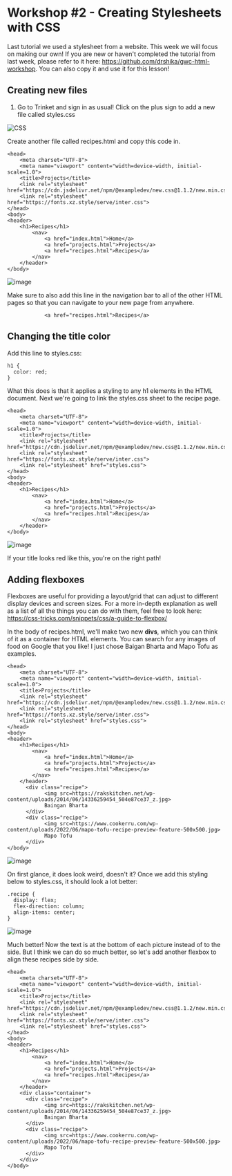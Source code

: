 # Workshop #2 - Creating Stylesheets with CSS
Last tutorial we used a stylesheet from a website. This week we will focus on making our own! If you are new or haven't completed the tutorial from last week, please refer to it here: https://github.com/drshika/gwc-html-workshop. You can also copy it and use it for this lesson!
## Creating new files
1. Go to Trinket and sign in as usual! Click on the plus sign to add a new file called styles.css

![CSS](https://github.com/user-attachments/assets/f46cbc20-e28e-4032-9780-97270c8861c0)

Create another file called recipes.html and copy this code in.
```
<head>
    <meta charset="UTF-8">
    <meta name="viewport" content="width=device-width, initial-scale=1.0">
    <title>Projects</title>
    <link rel="stylesheet" href="https://cdn.jsdelivr.net/npm/@exampledev/new.css@1.1.2/new.min.css">
    <link rel="stylesheet" href="https://fonts.xz.style/serve/inter.css">
</head>
<body>
<header>
    <h1>Recipes</h1>
        <nav>
            <a href="index.html">Home</a>
            <a href="projects.html">Projects</a>
            <a href="recipes.html">Recipes</a>
        </nav>
    </header>
</body>
```
![image](https://github.com/user-attachments/assets/3b4c6d53-a6e3-425d-b8b6-71d32c60c42d)

Make sure to also add this line in the navigation bar to all of the other HTML pages so that you can navigate to your new page from anywhere.
```
            <a href="recipes.html">Recipes</a>
```
## Changing the title color
Add this line to styles.css:

```
h1 {
  color: red;
}
```

What this does is that it applies a styling to any h1 elements in the HTML document. Next we're going to link the styles.css sheet to the recipe page.

```
<head>
    <meta charset="UTF-8">
    <meta name="viewport" content="width=device-width, initial-scale=1.0">
    <title>Projects</title>
    <link rel="stylesheet" href="https://cdn.jsdelivr.net/npm/@exampledev/new.css@1.1.2/new.min.css">
    <link rel="stylesheet" href="https://fonts.xz.style/serve/inter.css">
    <link rel="stylesheet" href="styles.css">
</head>
<body>
<header>
    <h1>Recipes</h1>
        <nav>
            <a href="index.html">Home</a>
            <a href="projects.html">Projects</a>
            <a href="recipes.html">Recipes</a>
        </nav>
    </header>
</body>
```

![image](https://github.com/user-attachments/assets/b3fa2fde-2343-4683-991c-d83c3dac410c)

If your title looks red like this, you're on the right path!

## Adding flexboxes

Flexboxes are useful for providing a layout/grid that can adjust to different display devices and screen sizes. For a more in-depth explanation as well as a list of all the things you can do with them, feel free to look here: https://css-tricks.com/snippets/css/a-guide-to-flexbox/

In the body of recipes.html, we'll make two new **divs**, which you can think of it as a container for HTML elements. You can search for any images of food on Google that you like! I just chose Baigan Bharta and Mapo Tofu as examples.

```
<head>
    <meta charset="UTF-8">
    <meta name="viewport" content="width=device-width, initial-scale=1.0">
    <title>Projects</title>
    <link rel="stylesheet" href="https://cdn.jsdelivr.net/npm/@exampledev/new.css@1.1.2/new.min.css">
    <link rel="stylesheet" href="https://fonts.xz.style/serve/inter.css">
    <link rel="stylesheet" href="styles.css">
</head>
<body>
<header>
    <h1>Recipes</h1>
        <nav>
            <a href="index.html">Home</a>
            <a href="projects.html">Projects</a>
            <a href="recipes.html">Recipes</a>
        </nav>
    </header>
      <div class="recipe">
            <img src=https://rakskitchen.net/wp-content/uploads/2014/06/14336259454_504e87ce37_z.jpg>
            Baingan Bharta
      </div>
      <div class="recipe">
            <img src=https://www.cookerru.com/wp-content/uploads/2022/06/mapo-tofu-recipe-preview-feature-500x500.jpg>
            Mapo Tofu
      </div>
</body>
```

![image](https://github.com/user-attachments/assets/4fcc7fbd-18c2-4f81-83d6-65ca03e1e105)

On first glance, it does look weird, doesn't it? Once we add this styling below to styles.css, it should look a lot better:

```
.recipe {
  display: flex;
  flex-direction: column;
  align-items: center;
}
```

![image](https://github.com/user-attachments/assets/429a9155-1a86-41a3-a9e5-3587a8610d3a)

Much better! Now the text is at the bottom of each picture instead of to the side. But I think we can do so much better, so let's add another flexbox to align these recipes side by side.

```
<head>
    <meta charset="UTF-8">
    <meta name="viewport" content="width=device-width, initial-scale=1.0">
    <title>Projects</title>
    <link rel="stylesheet" href="https://cdn.jsdelivr.net/npm/@exampledev/new.css@1.1.2/new.min.css">
    <link rel="stylesheet" href="https://fonts.xz.style/serve/inter.css">
    <link rel="stylesheet" href="styles.css">
</head>
<body>
<header>
    <h1>Recipes</h1>
        <nav>
            <a href="index.html">Home</a>
            <a href="projects.html">Projects</a>
            <a href="recipes.html">Recipes</a>
        </nav>
    </header>
    <div class="container">
      <div class="recipe">
            <img src=https://rakskitchen.net/wp-content/uploads/2014/06/14336259454_504e87ce37_z.jpg>
            Baingan Bharta
      </div>
      <div class="recipe">
            <img src=https://www.cookerru.com/wp-content/uploads/2022/06/mapo-tofu-recipe-preview-feature-500x500.jpg>
            Mapo Tofu
      </div>
    </div>
</body>
```









